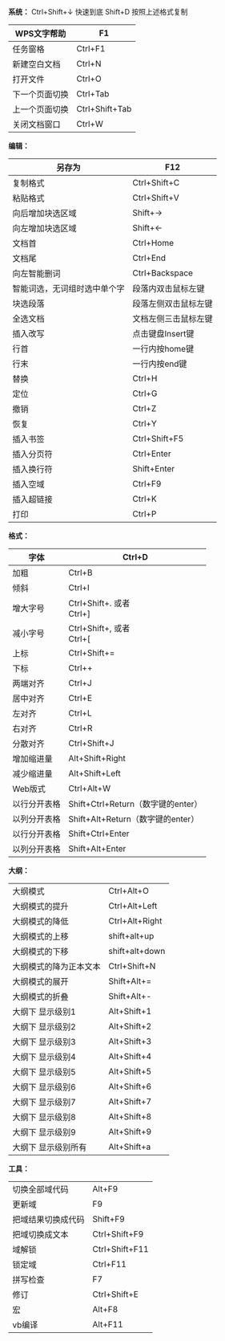 **系统：**
Ctrl+Shift+↓ 快速到底
Shift+D 按照上述格式复制

| WPS文字帮助 | F1 |
| ---- | ---- |
| 任务窗格 | Ctrl+F1 |
| 新建空白文档 | Ctrl+N |
| 打开文件 | Ctrl+O |
| 下一个页面切换 | Ctrl+Tab |
| 上一个页面切换 | Ctrl+Shift+Tab |
| 关闭文档窗口 | Ctrl+W |
**编辑：**

| 另存为 | F12 |
| ---- | ---- |
| 复制格式 | Ctrl+Shift+C |
| 粘贴格式 | Ctrl+Shift+V |
| 向后增加块选区域 | Shift+→ |
| 向左增加块选区域 | Shift+← |
| 文档首 | Ctrl+Home |
| 文档尾 | Ctrl+End |
| 向左智能删词 | Ctrl+Backspace |
| 智能词选，无词组时选中单个字 | 段落内双击鼠标左键 |
| 块选段落 | 段落左侧双击鼠标左键 |
| 全选文档 | 文档左侧三击鼠标左键 |
| 插入改写 | 点击键盘Insert键 |
| 行首 | 一行内按home键 |
| 行末 | 一行内按end键 |
| 替换 | Ctrl+H |
| 定位 | Ctrl+G |
| 撤销 | Ctrl+Z |
| 恢复 | Ctrl+Y |
| 插入书签 | Ctrl+Shift+F5 |
| 插入分页符 | Ctrl+Enter |
| 插入换行符 | Shift+Enter |
| 插入空域 | Ctrl+F9 |
| 插入超链接 | Ctrl+K |
| 打印 | Ctrl+P |

**格式：**

| 字体 | Ctrl+D |
| ---- | ---- |
| 加粗 | Ctrl+B |
| 倾斜 | Ctrl+I |
| 增大字号 | Ctrl+Shift+. 或者  <br>Ctrl+] |
| 减小字号 | Ctrl+Shift+, 或者  <br>Ctrl+[ |
| 上标 | Ctrl+Shift+= |
| 下标 | Ctrl++ |
| 两端对齐 | Ctrl+J |
| 居中对齐 | Ctrl+E |
| 左对齐 | Ctrl+L |
| 右对齐 | Ctrl+R |
| 分散对齐 | Ctrl+Shift+J |
| 增加缩进量 | Alt+Shift+Right |
| 减少缩进量 | Alt+Shift+Left |
| Web版式 | Ctrl+Alt+W |
| 以行分开表格 | Shift+Ctrl+Return（数字键的enter） |
| 以列分开表格 | Shift+Alt+Return（数字键的enter） |
| 以行分开表格 | Shift+Ctrl+Enter |
| 以列分开表格 | Shift+Alt+Enter |

**大纲：**

|   |   |
|---|---|
|大纲模式|Ctrl+Alt+O|
|大纲模式的提升|Ctrl+Alt+Left|
|大纲模式的降低|Ctrl+Alt+Right|
|大纲模式的上移|shift+alt+up|
|大纲模式的下移|shift+alt+down|
|大纲模式的降为正本文本|Ctrl+Shift+N|
|大纲模式的展开|Shift+Alt+=|
|大纲模式的折叠|Shift+Alt+-|
|大纲下 显示级别1|Alt+Shift+1|
|大纲下 显示级别2|Alt+Shift+2|
|大纲下 显示级别3|Alt+Shift+3|
|大纲下 显示级别4|Alt+Shift+4|
|大纲下 显示级别5|Alt+Shift+5|
|大纲下 显示级别6|Alt+Shift+6|
|大纲下 显示级别7|Alt+Shift+7|
|大纲下 显示级别8|Alt+Shift+8|
|大纲下 显示级别9|Alt+Shift+9|
|大纲下 显示级别所有|Alt+Shift+a|

**工具：**

|   |   |
|---|---|
|切换全部域代码|Alt+F9|
|更新域|F9|
|把域结果切换成代码|Shift+F9|
|把域切换成文本|Ctrl+Shift+F9|
|域解锁|Ctrl+Shift+F11|
|锁定域|Ctrl+F11|
|拼写检查|F7|
|修订|Ctrl+Shift+E|
|宏|Alt+F8|
|vb编译|Alt+F11|